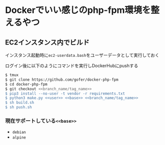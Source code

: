 # Dockerでいい感じのphp-fpm環境を整えるやつ

## EC2インスタンス内でビルド

インスタンス起動時に`ec2-userdata.bash`をユーザーデータとして実行しておく

ログイン後に以下のようにコマンドを実行しDockerHubにpushする
```sh
$ tmux
$ git clone https://github.com/gofer/docker-php-fpm
$ cd docker-php-fpm
$ git checkout <<branch_name/tag_name>>
$ pip3 install --no-user -t vendor -r requirements.txt
$ python3 make.py <<user>> <<base>> <<branch_name/tag_name>>
$ sh build.sh
$ sh push.sh
```

### 現在サポートしている`<<base>>`
- `debian`
- `alpine`

